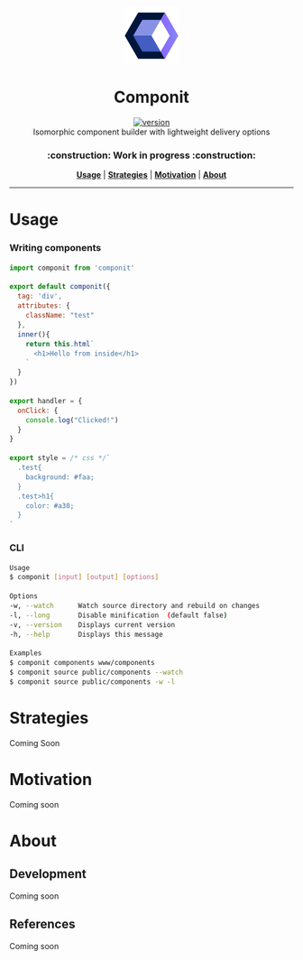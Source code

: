 <div align="center">
  <img src="https://github.com/marshallcb/componit/raw/master/componit.png" alt="componit" width="100" />
</div>

<h1 align="center">Componit</h1>
<div align="center">
  <a href="https://npmjs.org/package/componit">
    <img src="https://badgen.now.sh/npm/v/componit" alt="version" />
  </a>
</div>

<div align="center">Isomorphic component builder with lightweight delivery options</div>
<h3 align="center">:construction: Work in progress :construction:</h3>
<div align="center">
  <a href="#Usage"><b>Usage</b></a> | 
  <a href="#Strategies"><b>Strategies</b></a> | 
  <a href="#Motivation"><b>Motivation</b></a> | 
  <a href="#About"><b>About</b></a>
</div>

---

# Usage

### Writing components

```js
import componit from 'componit'

export default componit({
  tag: 'div',
  attributes: {
    className: "test"
  },
  inner(){
    return this.html`
      <h1>Hello from inside</h1>
    `
  }
})

export handler = {
  onClick: {
    console.log("Clicked!")
  }
}

export style = /* css */`
  .test{
    background: #faa;
  }
  .test>h1{
    color: #a30;
  }
`
```

### CLI
```bash
Usage
$ componit [input] [output] [options]

Options
-w, --watch      Watch source directory and rebuild on changes
-l, --long       Disable minification  (default false)
-v, --version    Displays current version
-h, --help       Displays this message

Examples
$ componit components www/components
$ componit source public/components --watch
$ componit source public/components -w -l
```

# Strategies
Coming Soon

# Motivation
Coming soon

# About

## Development
Coming soon

## References
Coming soon